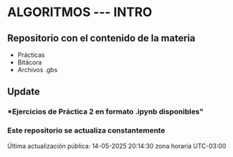 # ALGORITMOS --- INTRO

## Repositorio con el contenido de la materia

- Prácticas
- Bitácora
- Archivos .gbs

## Update
### *Ejercicios de Práctica 2 en formato .ipynb disponibles"

### Este repositorio se actualiza constantemente


Última actualización pública: 14-05-2025 20:14:30 zona horaria UTC-03:00
